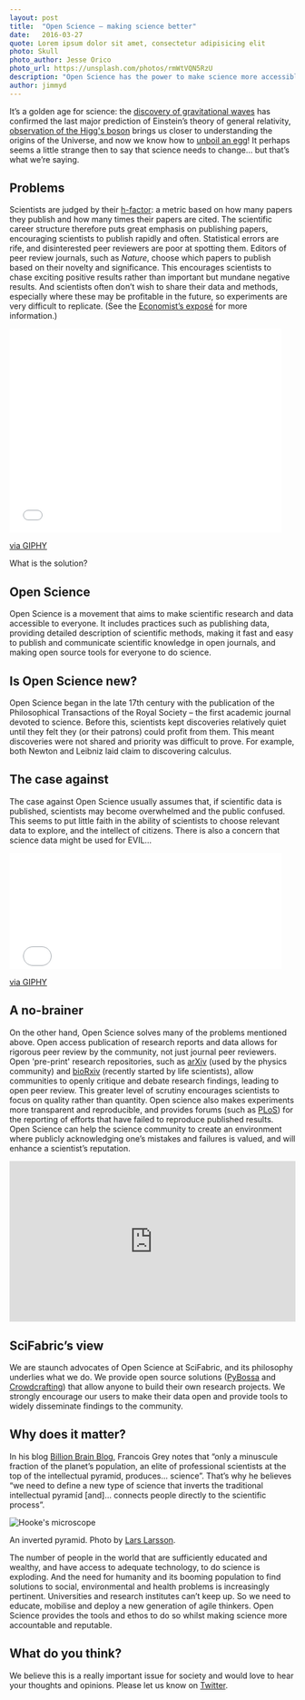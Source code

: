 ```yaml
---
layout: post
title:  "Open Science – making science better"
date:   2016-03-27 
quote: Lorem ipsum dolor sit amet, consectetur adipisicing elit
photo: Skull
photo_author: Jesse Orico
photo_url: https://unsplash.com/photos/rmWtVQN5RzU
description: "Open Science has the power to make science more accessible, collaborative and trustworthy"
author: jimmyd
---
```


It’s a golden age for science: the [discovery of gravitational waves](http://www.bbc.co.uk/news/science-environment-35524440) 
has confirmed the last major prediction of Einstein’s theory of general relativity, 
[observation of the Higg's boson](http://home.cern/topics/higgs-boson) brings us closer to 
understanding the origins of the Universe, and now we know how to [unboil an egg](http://news.uci.edu/research/uci-fellow-chemists-find-a-way-to-unboil-eggs/)! 
It perhaps seems a little strange then to say that science needs to change… but that’s what we’re saying.

## Problems

Scientists are judged by their [h-factor](https://en.wikipedia.org/wiki/H-index): a metric 
based on how many papers they publish and how many times their papers are cited. The scientific career 
structure therefore puts great emphasis on publishing papers, encouraging scientists to publish 
rapidly and often. Statistical errors are rife, and disinterested peer reviewers 
are poor at spotting them. Editors of peer review journals, such as *Nature*, choose which papers to publish 
based on their novelty and significance. This encourages scientists to chase exciting positive results rather 
than important but mundane negative results. And scientists often don’t wish to share their data and methods, 
especially where these may be profitable in the future, so experiments are very difficult to replicate. 
(See the [Economist’s exposé](http://www.economist.com/news/briefing/21588057-scientists-think-science-self-correcting-alarming-degree-it-not-trouble) 
for more information.)

<div class="embed-responsive embed-responsive-4by3">
<iframe src="//giphy.com/embed/3o85xm0pDVY4EkKdFe" width="480" height="360" frameBorder="0" class="giphy-embed" allowFullScreen></iframe><p><a href="http://giphy.com/gifs/character-presentation-animation-3o85xm0pDVY4EkKdFe">via GIPHY</a></p>
</div>

What is the solution?

## Open Science 

Open Science is a movement that aims to make scientific research and data accessible to everyone. 
It includes practices such as publishing data, providing detailed description of scientific methods, 
making it fast and easy to publish and communicate scientific knowledge in open journals, 
and making open source tools for everyone to do science.

## Is Open Science new? 

Open Science began in the late 17th century with the publication of the Philosophical 
Transactions of the Royal Society – the first academic journal devoted to science. Before this, 
scientists kept discoveries relatively quiet until they felt they (or their patrons) could profit from them. 
This meant discoveries were not shared and priority was difficult to prove. For example, both 
Newton and Leibniz laid claim to discovering calculus.

## The case against

The case against Open Science usually assumes that, if scientific data is published, scientists 
may become overwhelmed and the public confused. This seems to put little faith in the ability of 
scientists to choose relevant data to explore, and the intellect of citizens. There is also a concern 
that science data might be used for EVIL…

<div class="embed-responsive embed-responsive-16by9">
  <iframe src="//giphy.com/embed/nXU1FF5HS2eFG" width="480" height="205" frameBorder="0" class="giphy-embed" allowFullScreen></iframe><p><a href="http://giphy.com/gifs/dr-evil-mike-myers-austin-powers-nXU1FF5HS2eFG">via GIPHY</a></p>
</div>

## A no-brainer

On the other hand, Open Science solves many of the problems mentioned above. Open access publication 
of research reports and data allows for rigorous peer review by the community, not just journal peer reviewers. 
Open 'pre-print' research repositories, such as [arXiv](http://arxiv.org/) (used by the physics community) and 
[bioRxiv](http://www.sciencealert.com/a-group-of-biologists-are-bypassing-journals-and-uploading-their-work-straight-to-the-internet)
(recently started by life scientists), allow communities to openly critique and debate research findings, leading to open peer review. 
This greater level of scrutiny encourages scientists to focus on quality 
 rather than quantity. Open science also makes experiments more transparent and reproducible, 
 and provides forums (such as [PLoS](https://www.plos.org/)) for the reporting of efforts that have failed to reproduce published results. 
 Open Science can help the science community to create an environment where publicly acknowledging one’s
  mistakes and failures is valued, and will enhance a scientist’s reputation.

<style>.embed-container { position: relative; padding-bottom: 56.25%; height: 0; overflow: hidden; max-width: 100%; } .embed-container iframe, .embed-container object, .embed-container embed { position: absolute; top: 0; left: 0; width: 100%; height: 100%; }</style><div class='embed-container'><iframe src='https://www.youtube.com/embed/2zMgY8Dx9co' frameborder='0' allowfullscreen></iframe></div>

## SciFabric’s view

We are staunch advocates of Open Science at SciFabric, and its philosophy underlies what we do. 
We provide open source solutions ([PyBossa](http://pybossa.com/) and [Crowdcrafting](http://crowdcrafting.org/)) that allow anyone to build their own research projects. 
We strongly encourage our users to make their data open and provide tools to widely disseminate findings to the community.

## Why does it matter?

In his blog [Billion Brain Blog](http://www.billionbrainblog.com/), Francois Grey notes that
 “only a minuscule fraction of the planet’s population, an elite of professional scientists 
 at the top of the intellectual pyramid, produces… science”. That’s why he believes “we need 
 to define a new type of science that inverts the traditional intellectual pyramid [and]… connects 
 people directly to the scientific process”.

![Hooke's microscope]({{site.cdn}}/assets/img/blog/Pyramid.jpg)
<p class="post-caption">An inverted pyramid. Photo by <a href="https://www.flickr.com/photos/friutbildning/4865755901/in/photolist-8pYgH8-5paZjJ-7J69xg-24Mg4g-5qqr97-4xabfC-4udTgo-8q2rrf-7QgBXa-4yBboC-7QjXxb-7QgBQR-4x8KGk-7QgBUe-7QgBMV-fMjX7y-36VsGZ-57FAjA-4x8GQg-4x5Ym2-7QjWG5-brTcBP-5cCVbM-mRFjx-4xcFJS-7QjWyo-nxQ9P7-8q2rCE-2Syyr-7Ja7KL-7QgByH-7QjX4u-53fjSF-4xcniS-VM2Rt-7QjWBQ-7QgBi4-8QQNGQ-7QgBBk-4x83K8-7QgBua-7QgBsg-5XTtgM-5XXNG1-7QjWSj-gm5FN-4Hfc88-4xcCLf-7QjX7y-sBzAG">Lars Larsson</a>.</p>

The number of people in the world that are sufficiently educated and wealthy, and have access to 
adequate technology, to do science is exploding. And the need for humanity and its booming population 
to find solutions to social, environmental and health problems is increasingly pertinent. 
Universities and research institutes can’t keep up. So we need to educate, mobilise and 
deploy a new generation of agile thinkers. Open Science provides the tools and ethos to do so whilst making science more accountable and reputable.

## What do you think?

We believe this is a really important issue for society and would love to hear your thoughts and opinions. 
Please let us know on [Twitter](https://twitter.com/scifabric).

